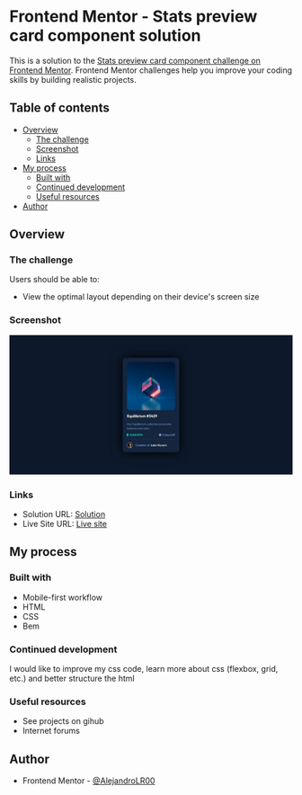 # Frontend Mentor - Stats preview card component solution

This is a solution to the [Stats preview card component challenge on Frontend Mentor](https://www.frontendmentor.io/challenges/stats-preview-card-component-8JqbgoU62). Frontend Mentor challenges help you improve your coding skills by building realistic projects. 

## Table of contents

- [Overview](#overview)
  - [The challenge](#the-challenge)
  - [Screenshot](#screenshot)
  - [Links](#links)
- [My process](#my-process)
  - [Built with](#built-with)
  - [Continued development](#continued-development)
  - [Useful resources](#useful-resources)
- [Author](#author)

## Overview

### The challenge

Users should be able to:

- View the optimal layout depending on their device's screen size

### Screenshot

![](./images/Captura-web.jpeg)


### Links

- Solution URL: [Solution]()
- Live Site URL: [Live site](https://luminous-peony-4f852e.netlify.app/)

## My process

### Built with

- Mobile-first workflow
- HTML
- CSS
- Bem

### Continued development

I would like to improve my css code, learn more about css (flexbox, grid, etc.) and better structure the html

### Useful resources

- See projects on gihub
- Internet forums

## Author

- Frontend Mentor - [@AlejandroLR00](https://www.frontendmentor.io/profile/AlejandroLR00)